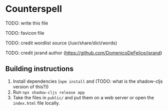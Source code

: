# Counterspell

TODO: write this file

TODO: favicon file

TODO: credit wordlist source (/usr/share/dict/words)

TODO: credit jsrand author (https://github.com/DomenicoDeFelice/jsrand)


## Building instructions
1. Install dependencies (`npm install` and (TODO: what is the shadow-cljs version of this?))
2. Run `npx shadow-cljs release app`
3. Take the files in `public/` and put them on a web server or open the `index.html` file locally.
